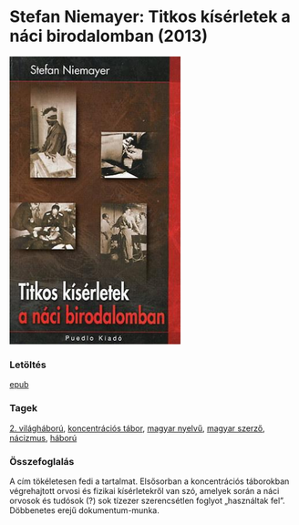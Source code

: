 # <a name="id_806">Stefan Niemayer: Titkos kísérletek a náci birodalomban (2013)</a>
<img src="https://github.com/BercziSandor/calibre_lib/raw/main/libs/main/Stefan%20Niemayer/Titkos%20kiserletek%20a%20naci%20birodalomb%20%28806%29/cover.jpg" alt="cover" width="300"/>

### Letöltés
[epub](https://github.com/BercziSandor/calibre_lib/raw/main/libs/main/Stefan%20Niemayer/Titkos%20kiserletek%20a%20naci%20birodalomb%20%28806%29/Titkos%20kiserletek%20a%20naci%20biroda%20-%20Stefan%20Niemayer.epub)

### Tagek
[2. világháború](https://github.com/berczisandor/calibre_lib/blob/main/libs/main/tags/2.%20vil%c3%a1gh%c3%a1bor%c3%ba.md), [koncentrációs tábor](https://github.com/berczisandor/calibre_lib/blob/main/libs/main/tags/koncentr%c3%a1ci%c3%b3s%20t%c3%a1bor.md), [magyar nyelvű](https://github.com/berczisandor/calibre_lib/blob/main/libs/main/tags/magyar%20nyelv%c5%b1.md), [magyar szerző](https://github.com/berczisandor/calibre_lib/blob/main/libs/main/tags/magyar%20szerz%c5%91.md), [nácizmus](https://github.com/berczisandor/calibre_lib/blob/main/libs/main/tags/n%c3%a1cizmus.md), [háború](https://github.com/berczisandor/calibre_lib/blob/main/libs/main/tags/h%c3%a1bor%c3%ba.md)

### Összefoglalás
<p>A cím tökéletesen fedi a tartalmat. Elsősorban a koncentrációs táborokban végrehajtott orvosi és fizikai kísérletekről van szó, amelyek során a náci orvosok és tudósok (?) sok tízezer szerencsétlen foglyot „használtak fel”. Döbbenetes erejű dokumentum-munka.</p>


